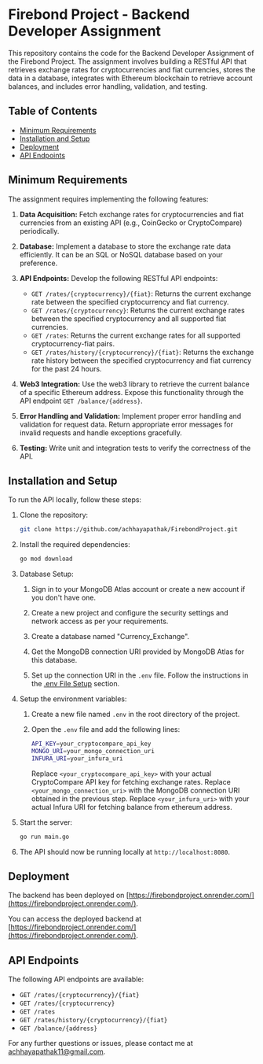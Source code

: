 # Firebond Project - Backend Developer Assignment

This repository contains the code for the Backend Developer Assignment of the Firebond Project. The assignment involves building a RESTful API that retrieves exchange rates for cryptocurrencies and fiat currencies, stores the data in a database, integrates with Ethereum blockchain to retrieve account balances, and includes error handling, validation, and testing.

## Table of Contents

- [Minimum Requirements](#minimum-requirements)
- [Installation and Setup](#installation-and-setup)
- [Deployment](#deployment)
- [API Endpoints](#api-endpoints)

## Minimum Requirements

The assignment requires implementing the following features:

1. **Data Acquisition:** Fetch exchange rates for cryptocurrencies and fiat currencies from an existing API (e.g., CoinGecko or CryptoCompare) periodically.

2. **Database:** Implement a database to store the exchange rate data efficiently. It can be an SQL or NoSQL database based on your preference.

3. **API Endpoints:** Develop the following RESTful API endpoints:

   - `GET /rates/{cryptocurrency}/{fiat}`: Returns the current exchange rate between the specified cryptocurrency and fiat currency.
   - `GET /rates/{cryptocurrency}`: Returns the current exchange rates between the specified cryptocurrency and all supported fiat currencies.
   - `GET /rates`: Returns the current exchange rates for all supported cryptocurrency-fiat pairs.
   - `GET /rates/history/{cryptocurrency}/{fiat}`: Returns the exchange rate history between the specified cryptocurrency and fiat currency for the past 24 hours.

4. **Web3 Integration:** Use the web3 library to retrieve the current balance of a specific Ethereum address. Expose this functionality through the API endpoint `GET /balance/{address}`.

5. **Error Handling and Validation:** Implement proper error handling and validation for request data. Return appropriate error messages for invalid requests and handle exceptions gracefully.

6. **Testing:** Write unit and integration tests to verify the correctness of the API.

## Installation and Setup

To run the API locally, follow these steps:

1. Clone the repository:

   ```bash
   git clone https://github.com/achhayapathak/FirebondProject.git

2. Install the required dependencies:

    ```bash
    go mod download
    ```

3. Database Setup:

    1. Sign in to your MongoDB Atlas account or create a new account if you don't have one.

    2. Create a new project and configure the security settings and network access as per your requirements.

    3. Create a database named "Currency_Exchange".

    4. Get the MongoDB connection URI provided by MongoDB Atlas for this database.

    5. Set up the connection URI in the `.env` file. Follow the instructions in the [.env File Setup](#env-file-setup) section.

4. Setup the environment variables:

    1. Create a new file named `.env` in the root directory of the project.

    2. Open the `.env` file and add the following lines:

        ```bash
        API_KEY=your_cryptocompare_api_key
        MONGO_URI=your_mongo_connection_uri
        INFURA_URI=your_infura_uri
        ```

        Replace `<your_cryptocompare_api_key>` with your actual CryptoCompare API key for fetching exchange rates.  Replace `<your_mongo_connection_uri>` with the MongoDB connection URI obtained in the previous step.  Replace `<your_infura_uri>` with your actual Infura URI for fetching balance from ethereum address.

5. Start the server:

    ```bash
    go run main.go
    ```

6. The API should now be running locally at `http://localhost:8080`.


## Deployment

The backend has been deployed on [https://firebondproject.onrender.com/](https://firebondproject.onrender.com/).

You can access the deployed backend at [https://firebondproject.onrender.com/](https://firebondproject.onrender.com/).


## API Endpoints

The following API endpoints are available:

- `GET /rates/{cryptocurrency}/{fiat}`
- `GET /rates/{cryptocurrency}`
- `GET /rates`
- `GET /rates/history/{cryptocurrency}/{fiat}`
- `GET /balance/{address}`

For any further questions or issues, please contact me at [achhayapathak11@gmail.com](mailto:achhayapathak11@gmail.com).
